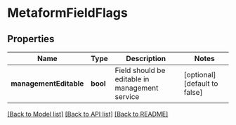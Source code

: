 # MetaformFieldFlags

## Properties
Name | Type | Description | Notes
------------ | ------------- | ------------- | -------------
**managementEditable** | **bool** | Field should be editable in management service | [optional] [default to false]

[[Back to Model list]](../README.md#documentation-for-models) [[Back to API list]](../README.md#documentation-for-api-endpoints) [[Back to README]](../README.md)


